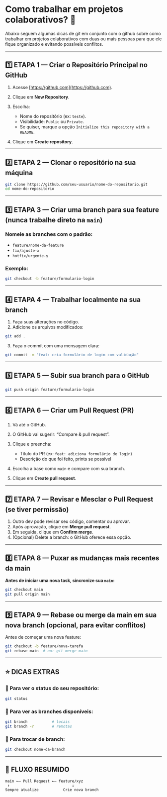 # Como trabalhar em projetos colaborativos? 🤝
Abaixo seguem algumas dicas de git em conjunto com o github sobre como trabalhar em projetos colaborativos com duas ou mais pessoas para que ele fique organizado e evitando possívels conflitos.

---

## 1️⃣ ETAPA 1 — Criar o Repositório Principal no GitHub

1. Acesse [https://github.com](https://github.com).
2. Clique em **New Repository**.
3. Escolha:

   * Nome do repositório (ex: `teste`).
   * Visibilidade: `Public` ou `Private`.
   * Se quiser, marque a opção `Initialize this repository with a README`.
4. Clique em **Create repository**.

---

## 2️⃣ ETAPA 2 — Clonar o repositório na sua máquina

```bash
git clone https://github.com/seu-usuario/nome-do-repositorio.git
cd nome-do-repositorio
```

---

## 3️⃣ ETAPA 3 — Criar uma branch para sua feature (nunca trabalhe direto na `main`)

### Nomeie as branches com o padrão:

* `feature/nome-da-feature`
* `fix/ajuste-x`
* `hotfix/urgente-y`

### Exemplo:

```bash
git checkout -b feature/formulario-login
```

---

## 4️⃣ ETAPA 4 — Trabalhar localmente na sua branch

1. Faça suas alterações no código.
2. Adicione os arquivos modificados:

```bash
git add .
```

3. Faça o commit com uma mensagem clara:

```bash
git commit -m "feat: cria formulário de login com validação"
```

---

## 5️⃣ ETAPA 5 — Subir sua branch para o GitHub

```bash
git push origin feature/formulario-login
```

---

## 6️⃣ ETAPA 6 — Criar um Pull Request (PR)

1. Vá até o GitHub.
2. O GitHub vai sugerir: “Compare & pull request”.
3. Clique e preencha:

   * Título do PR (ex: `feat: adiciona formulário de login`)
   * Descrição do que foi feito, prints se possível
4. Escolha a base como `main` e compare com sua branch.
5. Clique em **Create pull request**.

---

## 7️⃣ ETAPA 7 — Revisar e Mesclar o Pull Request (se tiver permissão)

1. Outro dev pode revisar seu código, comentar ou aprovar.
2. Após aprovação, clique em **Merge pull request**.
3. Em seguida, clique em **Confirm merge**.
4. (Opcional) Delete a branch: o GitHub oferece essa opção.

---

## 8️⃣ ETAPA 8 — Puxar as mudanças mais recentes da main

**Antes de iniciar uma nova task, sincronize sua `main`:**

```bash
git checkout main
git pull origin main
```

---

## 9️⃣ ETAPA 9 — Rebase ou merge da main em sua nova branch (opcional, para evitar conflitos)

Antes de começar uma nova feature:

```bash
git checkout -b feature/nova-tarefa
git rebase main  # ou: git merge main
```

---

## ⭐ DICAS EXTRAS

### 📌 Para ver o status do seu repositório:

```bash
git status
```

### 📌 Para ver as branches disponíveis:

```bash
git branch           # locais
git branch -r        # remotas
```

### 📌 Para trocar de branch:

```bash
git checkout nome-da-branch
```

---

## 📝 FLUXO RESUMIDO

```plaintext
main ←— Pull Request ←— feature/xyz
 ↑                            ↓
Sempre atualize           Crie nova branch
```